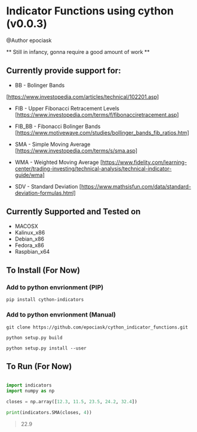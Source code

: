 # Indicator Functions using cython (v0.0.3)
@Author epociask

** Still in infancy, gonna require a good amount of work ** 

## Currently provide support for:
* BB - Bolinger Bands 

[https://www.investopedia.com/articles/technical/102201.asp]

* FIB - Upper Fibonacci Retracement Levels 
[https://www.investopedia.com/terms/f/fibonacciretracement.asp]

* FIB_BB - Fibonacci Bolinger Bands
[https://www.motivewave.com/studies/bollinger_bands_fib_ratios.htm]

* SMA - Simple Moving Average
[https://www.investopedia.com/terms/s/sma.asp]

* WMA - Weighted Moving Average
[https://www.fidelity.com/learning-center/trading-investing/technical-analysis/technical-indicator-guide/wma]

* SDV - Standard Deviation 
[https://www.mathsisfun.com/data/standard-deviation-formulas.html]


## Currently Supported and Tested on

* MACOSX
* Kalinux_x86
* Debian_x86
* Fedora_x86
* Raspbian_x64

## To Install (For Now)

### Add to python envrionment (PIP) 
```Shell
pip install cython-indicators  
```

### Add to python envrionment (Manual)
``` Shell
git clone https://github.com/epociask/cython_indicator_functions.git 

python setup.py build 

python setup.py install --user 
```


## To Run (For Now)

```python

import indicators
import numpy as np 

closes = np.array([12.3, 11.5, 23.5, 24.2, 32.4])

print(indicators.SMA(closes, 4))
```
>22.9
```

```
